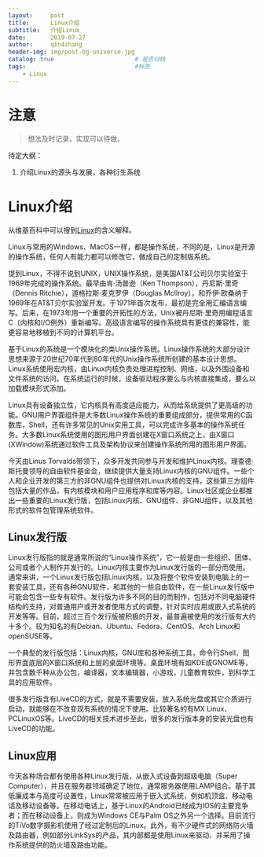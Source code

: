 ```yaml
---
layout:     post
title:      Linux介绍
subtitle:   介绍Linux
date:       2019-07-27
author:     qin4zhang
header-img: img/post-bg-universe.jpg 
catalog: true 						# 是否归档
tags:								#标签
    - Linux
---
```

# 注意
> 想法及时记录，实现可以待做。

待定大纲：
1. 介绍Linux的源头与发展，各种衍生系统

# Linux介绍

从维基百科中可以搜到[Linux](https://zh.wikipedia.org/wiki/Linux)的含义解释。

Linux与常用的Windows、MacOS一样，都是操作系统，不同的是，Linux是开源的操作系统，任何人有能力都可以修改它，做成自己的定制版系统。

提到Linux，不得不说到UNIX，UNIX操作系统，是美国AT&T公司贝尔实验室于1969年完成的操作系统。最早由肯·汤普逊（Ken Thompson），丹尼斯·里奇（Dennis Ritchie），道格拉斯·麦克罗伊（Douglas McIlroy），和乔伊·欧桑纳于1969年在AT&T贝尔实验室开发。于1971年首次发布，最初是完全用汇编语言编写。后来，在1973年用一个重要的开拓性的方法，Unix被丹尼斯·里奇用编程语言C（内核和I/O例外）重新编写。高级语言编写的操作系统具有更佳的兼容性，能更容易地移植到不同的计算机平台。
     
基于Linux的系统是一个模块化的类Unix操作系统。Linux操作系统的大部分设计思想来源于20世纪70年代到80年代的Unix操作系统所创建的基本设计思想。Linux系统使用宏内核，由Linux内核负责处理进程控制、网络，以及外围设备和文件系统的访问。在系统运行的时候，设备驱动程序要么与内核直接集成，要么以加载模块形式添加。

Linux具有设备独立性，它内核具有高度适应能力，从而给系统提供了更高级的功能。GNU用户界面组件是大多数Linux操作系统的重要组成部分，提供常用的C函数库，Shell，还有许多常见的Unix实用工具，可以完成许多基本的操作系统任务。大多数Linux系统使用的图形用户界面创建在X窗口系统之上，由X窗口(XWindow)系统通过软件工具及架构协议来创建操作系统所用的图形用户界面。
                                                      
今天由Linus Torvalds带领下，众多开发共同参与开发和维护Linux内核。理查德·斯托曼领导的自由软件基金会，继续提供大量支持Linux内核的GNU组件。一些个人和企业开发的第三方的非GNU组件也提供对Linux内核的支持，这些第三方组件包括大量的作品，有内核模块和用户应用程序和库等内容。Linux社区或企业都推出一些重要的Linux发行版，包括Linux内核、GNU组件、非GNU组件，以及其他形式的软件包管理系统软件。

## Linux发行版

Linux发行版指的就是通常所说的“Linux操作系统”，它一般是由一些组织、团体、公司或者个人制作并发行的。Linux内核主要作为Linux发行版的一部分而使用。通常来讲，一个Linux发行版包括Linux内核，以及将整个软件安装到电脑上的一套安装工具，还有各种GNU软件，和其他的一些自由软件，在一些Linux发行版中可能会包含一些专有软件。发行版为许多不同的目的而制作，包括对不同电脑硬件结构的支持，对普通用户或开发者使用方式的调整，针对实时应用或嵌入式系统的开发等等。目前，超过三百个发行版被积极的开发，最普遍被使用的发行版有大约十多个。较为知名的有Debian、Ubuntu、Fedora、CentOS、Arch Linux和openSUSE等。

一个典型的发行版包括：Linux内核，GNU库和各种系统工具，命令行Shell，图形界面底层的X窗口系统和上层的桌面环境等。桌面环境有如KDE或GNOME等，并包含数千种从办公包，编译器，文本编辑器，小游戏，儿童教育软件，到科学工具的应用软件。

很多发行版含有LiveCD的方式，就是不需要安装，放入系统光盘或其它介质进行启动，就能够在不改变现有系统的情况下使用。比较著名的有MX Linux、PCLinuxOS等。LiveCD的相关技术进步至此，很多的发行版本身的安装光盘也有LiveCD的功能。

## Linux应用

今天各种场合都有使用各种Linux发行版，从嵌入式设备到超级电脑（Super Computer），并且在服务器领域确定了地位，通常服务器使用LAMP组合。基于其低廉成本与高度可设置性，Linux常常被应用于嵌入式系统，例如机顶盒、移动电话及移动设备等。在移动电话上，基于Linux的Android已经成为IOS的主要竞争者；而在移动设备上，则成为Windows CE与Palm OS之外另一个选择。目前流行的TiVo数字摄影机使用了经过定制后的Linux。此外，有不少硬件式的网络防火墙及路由器，例如部分LinkSys的产品，其内部都是使用Linux来驱动、并采用了操作系统提供的防火墙及路由功能。

